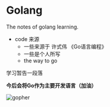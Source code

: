 # Golang
The notes of golang learning.
* code 来源
    - 一些来源于 许式伟 《Go语言编程》
    - 一些是个人所写
    - the way to go

学习暂告一段落

**今后会将Go作为主要开发语言（加油）**

![gopher][1]



[1]: https://github.com/golang-samples/gopher-vector/blob/master/gopher-side_color.png
